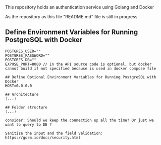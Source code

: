 
This repository holds an authentication service using Golang and Docker

As the repository as this file "README.md" file is still in progress

## Define Environment Variables for Running PostgreSQL with Docker
```env
POSTGRES_USER=""
POSTGRES_PASSWORD=""
POSTGRES_DB=""
EXPOSE_PORT=8000 // In the API source code is optional, but docker cannot build if not specified because is used in docker compose file 

## Define Optional Environment Variables for Running PostgreSQL with Docker
HOST=0.0.0.0

## Architecture
(...)

## Folder structure
(...)

consider: Should we keep the connection up all the time? Or just we want to query to DB ?

Sanitize the input and the field validation:
https://gorm.io/docs/security.html